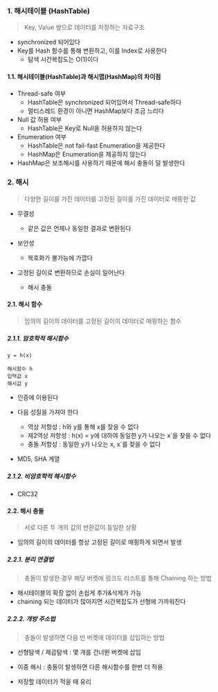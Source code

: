 ### 1. 해시테이블 (HashTable)

> Key, Value 쌍으로 데이터를 저장하는 자료구조

- synchronized 되어있다
- Key를 Hash 함수를 통해 변환하고, 이를 Index로 사용한다
  - 탐색 시간복잡도는 O(1)이다



#### 1.1. 해시테이블(HashTable)과 해시맵(HashMap)의 차이점

- Thread-safe 여부
  - HashTable은 synchronized 되어있어서 Thread-safe하다
  - 멀티스레드 환경이 아니면 HashMap보다 조금 느리다
- Null 값 허용 여부
  - HashTable은 Key로 Null을 허용하지 않는다
- Enumeration 여부
  - HashTable은 not fail-fast Enumeration을 제공한다
  - HashMap은 Enumeration을 제공하지 않는다
- HashMap은 보조해시를 사용하기 때문에 해시 충돌이 덜 발생한다





### 2. 해시

> 다양한 길이를 가진 데이터를 고정된 길이를 가진 데이터로 매핑한 값

- 무결성
  - 같은 값은 언제나 동일한 결과로 변환된다
- 보안성
  - 복호화가 불가능에 가깝다

- 고정된 길이로 변환하므로 손실이 일어난다
  - 해시 충돌



#### 2.1. 해시 함수

> 임의의 길이의 데이터를 고정된 길이의 데이터로 매핑하는 함수



##### 2.1.1. 암호학적 해시함수

```
y = h(x)

해시함수 h
입력값 x
해시값 y
```

- 인증에 이용된다

- 다음 성질을 가져야 한다
  - 역상 저항성 : h와 y를 통해 x를 찾을 수 없다
  - 제2역상 저항성 : h(x) = y에 대하여 동일한 y가 나오는 x`을 찾을 수 없다
  - 충돌 저항성 : 동일한 y가 나오는 x, x`를 찾을 수 없다

- MD5, SHA 계열



##### 2.1.2. 비암호학적 해시함수

- CRC32



#### 2.2. 해시 충돌

> 서로 다른 두 개의 값의 반환값이 동일한 상황

- 임의의 길이의 데이터를 항상 고정된 길이로 매핑하게 되면서 발생



##### 2.2.1. 분리 연결법

> 충돌이 발생한 경우 해당 버켓에 링크드 리스트를 통해 Chaining 하는 방법

- 해시테이블의 확장 없이 손쉽게 추가&삭제가 가능
- chaining 되는 데이터가 많아지면 시간복잡도가 선형에 가까워진다



##### 2.2.2. 개방 주소법

> 충돌이 발생하면 다음 빈 버켓에 데이터를 삽입하는 방법

- 선형탐색 / 제곱탐색 : 몇 개를 건너뛴 버켓에 삽입
- 이중 해시 : 충돌이 발생하면 다른 해시함수를 한번 더 적용

- 저장할 데이터가 적을 때 유리



